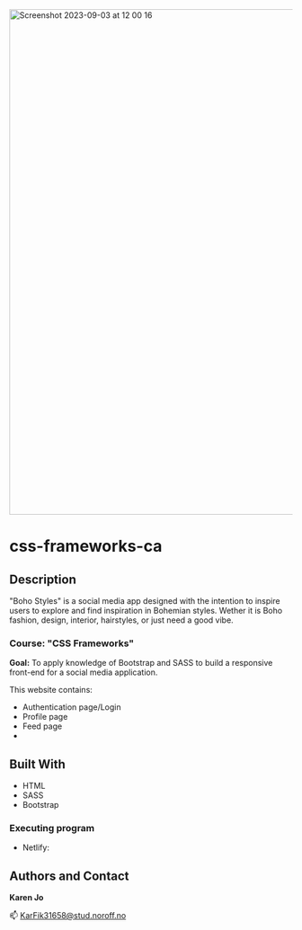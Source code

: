 <img width="900" alt="Screenshot 2023-09-03 at 12 00 16" src="https://github.com/KarenJoo/css-frameworks-ca/assets/114563762/fbfbdd23-df42-46f6-ae8e-de0a8d1087ef">

# css-frameworks-ca

## Description

"Boho Styles" is a social media app designed with the intention to inspire users to explore and find inspiration in Bohemian styles. Wether it is Boho fashion, design, interior, hairstyles, or just need a good vibe. 

### Course: "CSS Frameworks"

**Goal:** 
To apply knowledge of Bootstrap and SASS to build a responsive front-end for a social media application.

This website contains:

- Authentication page/Login
- Profile page
- Feed page
- 
## Built With

- HTML
- SASS
- Bootstrap

### Executing program

- Netlify: 



## Authors and Contact

**Karen Jo**

📫 KarFik31658@stud.noroff.no

